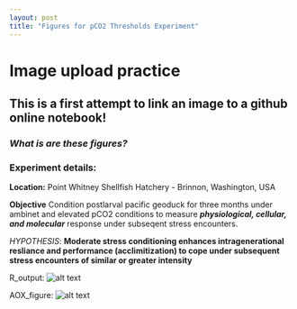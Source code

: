 ```yaml
---
layout: post
title: "Figures for pCO2 Thresholds Experiment"
---
```


# Image upload practice
## This is a first attempt to link an image to a github online notebook!

### _What is are these figures?_

### **Experiment details:**
**Location:** Point Whitney Shellfish Hatchery - Brinnon, Washington, USA

**Objective** Condition postlarval pacific geoduck for three months under ambinet and elevated pCO2 conditions to measure **_physiological, cellular, and molecular_** response under subseqent stress encounters.

_HYPOTHESIS_: **Moderate stress conditioning enhances intragenerational resliance and performance (acclimitization) to cope under subsequent stress encounters of similar or greater intensity**

R_output:
![alt text](https://github.com/SamGurr/SamJGurr_Lab_Notebook/tree/master/images/Fig.2.jpg "Metabolism and shell growth")

AOX_figure:
![alt text][AOX]

[AOX]: https://github.com/SamGurr/SamJGurr_Lab_Notebook/tree/master/images/AOX.jpg "AOX mETC mitchondrial pathway"
